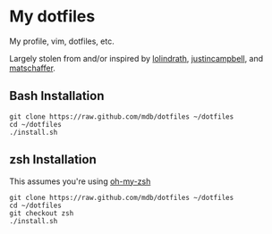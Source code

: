 # My dotfiles

My profile, vim, dotfiles, etc.

Largely stolen from and/or inspired by [lolindrath](https://github.com/lolindrath), [justincampbell](https://github.com/justincampbell), and [matschaffer](https://github.com/matschaffer).

## Bash Installation

```
git clone https://raw.github.com/mdb/dotfiles ~/dotfiles
cd ~/dotfiles
./install.sh
```

## zsh Installation

This assumes you're using [oh-my-zsh](https://github.com/robbyrussell/oh-my-zsh)

```
git clone https://raw.github.com/mdb/dotfiles ~/dotfiles
cd ~/dotfiles
git checkout zsh
./install.sh
```
